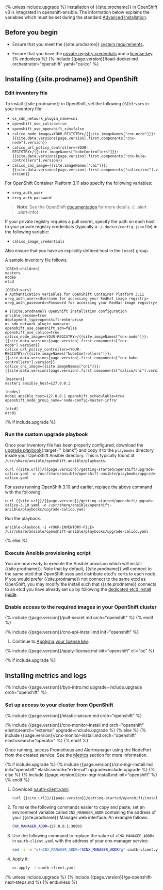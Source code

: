 {% unless include.upgrade %}
Installation of {{site.prodname}} in OpenShift v3 is integrated in openshift-ansible.
The information below explains the variables which must be set during the standard
[Advanced Installation](https://docs.openshift.org/latest/install_config/install/advanced_install.html#configuring-cluster-variables).

## Before you begin

- Ensure that you meet the {{site.prodname}} [system requirements](/{{page.version}}/getting-started/openshift/requirements).

- Ensure that you have the [private registry credentials](/{{page.version}}/getting-started/#obtain-the-private-registry-credentials)
  and a [license key](/{{page.version}}/getting-started/#obtain-a-license-key).
{% endunless %}
{% include {{page.version}}/load-docker.md orchestrator="openshift" yaml="calico" %}

## <a name="install-cnx"></a>Installing {{site.prodname}} and OpenShift

### Edit inventory file

To install {{site.prodname}} in OpenShift, set the following `OSEv3:vars` in your
inventory file:

  - `os_sdn_network_plugin_name=cni`
  - `openshift_use_calico=true`
  - `openshift_use_openshift_sdn=false`
  - `calico_node_image=<YOUR-REGISTRY>/{{site.imageNames["cnx-node"]}}:{{site.data.versions[page.version].first.components["cnx-node"].version}}`
  - `calico_url_policy_controller=<YOUR-REGISTRY>/{{site.imageNames["kubeControllers"]}}:{{site.data.versions[page.version].first.components["cnx-kube-controllers"].version}}`
  - `calico_cni_image={{site.imageNames["cni"]}}:{{site.data.versions[page.version].first.components["calico/cni"].version}}`

For OpenShift Container Platform 3.11 also specify the following variables:
  - `oreg_auth_user`
  - `oreg_auth_password`

> **Note**: See the OpenShift
> [documentation](https://docs.openshift.com/container-platform/3.11/install/configuring_inventory_file.html#advanced-install-configuring-registry-location)
> for more details.
{: .alert .alert-info}

If your private registry requires a pull secret, specify the path on each host to your
private registry credentials (typically a `~/.docker/config.json` file) in the following variable:
  - `calico_image_credentials`

Also ensure that you have an explicitly defined host in the `[etcd]` group.

A sample inventory file follows.

```
[OSEv3:children]
masters
nodes
etcd

[OSEv3:vars]
# Authentication variables for OpenShift Container Platform 3.11
oreg_auth_user=<Username for accessing your RedHat image registry>
oreg_auth_password=<Password for accessing your RedHat image registry>

# {{site.prodname}} OpenShift installation configuration
ansible_become=true
deployment_type=openshift-enterprise
os_sdn_network_plugin_name=cni
openshift_use_openshift_sdn=false
openshift_use_calico=true
calico_node_image=<YOUR-REGISTRY>/{{site.imageNames["cnx-node"]}}:{{site.data.versions[page.version].first.components["cnx-node"].version}}
calico_url_policy_controller=<YOUR-REGISTRY>/{{site.imageNames["kubeControllers"]}}:{{site.data.versions[page.version].first.components["cnx-kube-controllers"].version}}
calico_cni_image={{site.imageNames["cni"]}}:{{site.data.versions[page.version].first.components["calico/cni"].version}}

[masters]
master1 ansible_host=127.0.0.1

[nodes]
node1 ansible_host=127.0.0.1 openshift_schedulable=true openshift_node_group_name='node-config-master-infra'

[etcd]
etcd1
```
{% if include.upgrade %}
### Run the custom upgrade playbook

Once your inventory file has been properly configured, download the
[upgrade playbook](/{{page.version}}/getting-started/openshift/upgrade-calico.yaml){:target="_blank"}
and copy it to the `playbooks` directory inside your OpenShift Ansible directory.
This is typically found at `/usr/share/ansible/openshift-ansible/playbooks`.

```
curl {{site.url}}/{{page.version}}/getting-started/openshift/upgrade-calico.yaml -o /usr/share/ansible/openshift-ansible/playbooks/upgrade-calico.yaml
```

For users running OpenShift 3.10 and earlier, replace the above command with the following:
```
curl {{site.url}}/{{page.version}}/getting-started/openshift/upgrade-calico-3.10.yaml -o /usr/share/ansible/openshift-ansible/playbooks/upgrade-calico.yaml
```

Run the playbook.

```
ansible-playbook -i <YOUR-INVENTORY-FILE> /usr/share/ansible/openshift-ansible/playbooks/upgrade-calico.yaml
```
{% else %}
### Execute Ansible provisioning script

You are now ready to execute the Ansible provision which will install {{site.prodname}}. Note that by default,
{{site.prodname}} will connect to the same etcd that OpenShift uses and distribute etcd's
certs to each node. If you would prefer {{site.prodname}} not connect to the same etcd as OpenShift, you may modify the install
such that {{site.prodname}} connects to an etcd you have already set up by following the [dedicated etcd install guide](dedicated-etcd).

### Enable access to the required images in your OpenShift cluster
{% include {{page.version}}/pull-secret.md orch="openshift" %}
{% endif %}

{% include {{page.version}}/cnx-api-install.md init="openshift" %}

1. Continue to [Applying your license key](#applying-your-license-key).

{% include {{page.version}}/apply-license.md init="openshift" cli="oc" %}

{% if include.upgrade %}
## Installing metrics and logs
{% include {{page.version}}/byo-intro.md upgrade=include.upgrade orch="openshift" %}

### Set up access to your cluster from OpenShift

{% include {{page.version}}/elastic-secure.md orch="openshift" %}

{% include {{page.version}}/cnx-monitor-install.md orch="openshift" elasticsearch="external" upgrade=include.upgrade %}
{% else %}
{% include {{page.version}}/cnx-monitor-install.md orch="openshift" elasticsearch="operator" %}
{% endif %}

Once running, access Prometheus and Alertmanager using the NodePort from the created service.
See the [Metrics](/{{page.version}}/security/metrics/) section for more information.

{% if include.upgrade %}
{% include {{page.version}}/cnx-mgr-install.md init="openshift" elasticsearch="external" upgrade=include.upgrade %}
{% else %}
{% include {{page.version}}/cnx-mgr-install.md init="openshift" %}
{% endif %}

1. Download [oauth-client.yaml](/{{page.version}}/getting-started/openshift/installation/oauth-client.yaml).

   ```bash
   curl {{site.url}}/{{page.version}}/getting-started/openshift/installation/oauth-client.yaml -O
   ```

1. To make the following commands easier to copy and paste, set an environment variable called
   `CNX_MANAGER_ADDR` containing the address of your {{site.prodname}} Manager web interface.
   An example follows.

   ```bash
   CNX_MANAGER_ADDR=127.0.0.1:30003
   ```

1. Use the following command to replace the value of `<CNX_MANAGER_ADDR>` in `oauth-client.yaml`
   with the address of your cnx-manager service.

   ```bash
   sed -i -e "s?<CNX_MANAGER_ADDR>?$CNX_MANAGER_ADDR?g" oauth-client.yaml
   ```

1. Apply it:

   ```bash
   oc apply -f oauth-client.yaml
   ```
{% unless include.upgrade %}
{% include {{page.version}}/gs-openshift-next-steps.md %}
{% endunless %}
